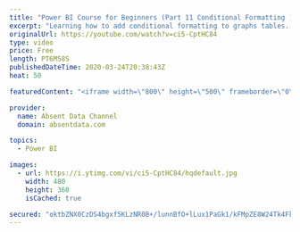 ```yaml
---
title: "Power BI Course for Beginners (Part 11 Conditional Formatting )"
excerpt: "Learning how to add conditional formatting to graphs tables. Utilize colors and icons to deliver quick insights"
originalUrl: https://youtube.com/watch?v=ci5-CptHC84
type: video
price: Free
length: PT6M58S
publishedDateTime: 2020-03-24T20:38:43Z
heat: 50

featuredContent: "<iframe width=\"800\" height=\"500\" frameborder=\"0\" src=\"https://www.youtube.com/embed/ci5-CptHC84\" allow=\"accelerometer; autoplay; encrypted-media; gyroscope; picture-in-picture\" allowfullscreen></iframe>"

provider:
  name: Absent Data Channel
  domain: absentdata.com

topics:
  - Power BI

images:
  - url: https://i.ytimg.com/vi/ci5-CptHC84/hqdefault.jpg
    width: 480
    height: 360
    isCached: true

secured: "oktbZNX0CzDS4bgxf5KLzNR0B+/lunnBfO+lLux1PaGk1/kFMpZE8W24Tk4FkDjZv4Z3CMtzW4Mq5VXz8sipYddQR5Rac4V8wwNfO9xrmuNS+o/iiAlqb5xUXSHMTp5VBTeSVayud0H7rFBUYOXLnEdCVQ/1USqH5GlO5Ru9FxvYBc9JvJVXoEAvzc0GfHqSltxKE+CNNlYWSiQfQ9MkxNOsmlLSrUcZMZW2UnD6R4YzRuYBl4FaUnsWdlGnF9UL2uOiQqPJsPBMQwsM58+yryd8V2Y9e8UcRdlILWwShtv1AWflkedPi19n14KbIa/rnBi5+oAwXbvp/MlFtaXnr5n7n8lqnDbFiQqIYPXTQ31M2bf3SbPjRmbTWewo3g3mBrppt4lDm2NXrI+G+HrHLJsl3BIg+uWYLpwCyXIVpL4=;qEkd8i0axH8WjbrX4HBSwA=="
---
```


